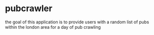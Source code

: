 # pubcrawler
the goal of this application is to provide users with a random list of pubs within the london area for a day of pub crawling
